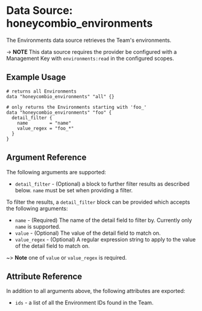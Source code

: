 # Data Source: honeycombio_environments

The Environments data source retrieves the Team's environments.

-> **NOTE** This data source requires the provider be configured with a Management Key with `environments:read` in the configured scopes.

## Example Usage

```hcl
# returns all Environments
data "honeycombio_environments" "all" {}

# only returns the Environments starting with 'foo_'
data "honeycombio_environments" "foo" {
  detail_filter {
    name        = "name"
    value_regex = "foo_*"
  }
}
```

## Argument Reference

The following arguments are supported:

* `detail_filter` - (Optional) a block to further filter results as described below. `name` must be set when providing a filter.

To filter the results, a `detail_filter` block can be provided which accepts the following arguments:

* `name` - (Required) The name of the detail field to filter by. Currently only `name` is supported.
* `value` - (Optional) The value of the detail field to match on.
* `value_regex` - (Optional) A regular expression string to apply to the value of the detail field to match on.

~> **Note** one of `value` or `value_regex` is required.

## Attribute Reference

In addition to all arguments above, the following attributes are exported:

* `ids` - a list of all the Environment IDs found in the Team.
